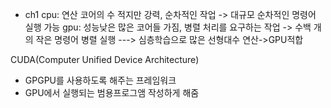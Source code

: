 - ch1
cpu: 연산 코어의 수 적지만 강력, 순차적인 작업
     -> 대규모 순차적인 명령어 실행 가능
gpu: 성능낮은 많은 코어들 가짐, 병렬 처리를 요구하는 작업
     -> 수백 개의 작은 명령어 병렬 실행
---> 심층학습으로 많은 선형대수 연산->GPU적합

CUDA(Computer Unified Device Architecture)
- GPGPU를 사용하도록 해주는 프레임워크
- GPU에서 실행되는 범용프로그앰 작성하게 해줌
